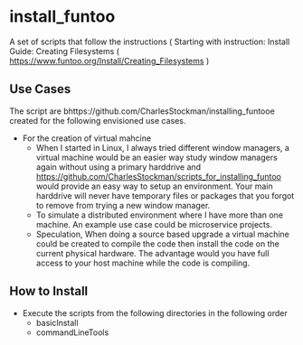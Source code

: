 # install_funtoo
A set of scripts that follow the instructions ( Starting  with instruction: Install Guide: Creating Filesystems ( https://www.funtoo.org/Install/Creating_Filesystems )

## Use Cases

The script are bhttps://github.com/CharlesStockman/installing_funtooe created for the following envisioned use cases.

* For the creation of virtual mahcine
  * When I started in Linux, I always tried different window managers, a virtual machine would be an easier way study window managers again without using a primary harddrive and https://github.com/CharlesStockman/scripts_for_installing_funtoo would provide an easy way to setup an environment.  Your main harddrive will never have temporary files or packages that you forgot to remove from trying a new window manager.
  * To simulate a distributed environment where I have more than one machine.  An example use case could be microservice projects.
  * Speculation, When doing a source based upgrade a virtual machine could be created to compile the code then install the code on the current physical hardware.  The advantage would you have full access to your host machine while the code is compiling.
  
## How to Install

* Execute the scripts from the following directories in the following order
  * basicInstall
  * commandLineTools
 
